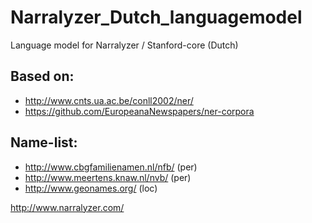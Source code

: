 # Narralyzer_Dutch_languagemodel

Language model for Narralyzer / Stanford-core (Dutch)

Based on:
--------
  - http://www.cnts.ua.ac.be/conll2002/ner/
  - https://github.com/EuropeanaNewspapers/ner-corpora


Name-list:
---------
  - http://www.cbgfamilienamen.nl/nfb/ (per)
  - http://www.meertens.knaw.nl/nvb/   (per)
  - http://www.geonames.org/           (loc)
  
http://www.narralyzer.com/
